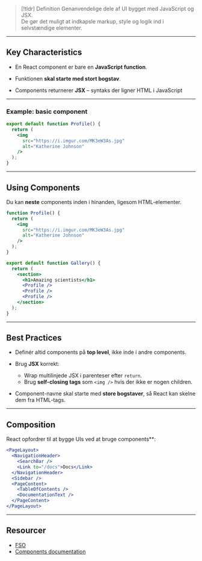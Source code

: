 > [!tldr] Definition
> Genanvendelige dele af UI bygget med JavaScript og JSX.  
> De gør det muligt at indkapsle markup, style og logik ind i selvstændige elementer.

---

## Key Characteristics
- En React component er bare en **JavaScript function**.
    
- Funktionen **skal starte med stort bogstav**.
    
- Components returnerer **JSX** – syntaks der ligner HTML i JavaScript

---

### Example: basic component
```jsx
export default function Profile() {
  return (
    <img 
      src="https://i.imgur.com/MK3eW3As.jpg" 
      alt="Katherine Johnson" 
    />
  );
}
```

---

## Using Components
Du kan **neste** components inden i hinanden, ligesom HTML-elementer.

```jsx
function Profile() {
  return (
    <img 
      src="https://i.imgur.com/MK3eW3As.jpg" 
      alt="Katherine Johnson" 
    />
  );
}

export default function Gallery() {
  return (
    <section>
      <h1>Amazing scientists</h1>
      <Profile />
      <Profile />
      <Profile />
    </section>
  );
}

```

---

## Best Practices
- Definér altid components på **top level**, ikke inde i andre components.
    
- Brug **JSX** korrekt:
    - Wrap multilinjede JSX i parenteser efter `return`.
    - Brug **self-closing tags** som `<img />` hvis der ikke er nogen children.

- Component-navne skal starte med **store bogstaver**, så React kan skelne dem fra HTML-tags.

---

## Composition
React opfordrer til at bygge UIs ved at bruge components**:
```jsx
<PageLayout>
  <NavigationHeader>
    <SearchBar />
    <Link to="/docs">Docs</Link>
  </NavigationHeader>
  <Sidebar />
  <PageContent>
    <TableOfContents />
    <DocumentationText />
  </PageContent>
</PageLayout>
```

---

## Resourcer
- [FSO](https://fullstackopen.com/en/part1/introduction_to_react)
- [Components documentation](https://react.dev/learn/your-first-component)